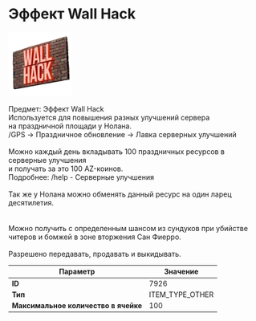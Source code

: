 # Эффект Wall Hack

![Item Image](../img/7926.webp?raw=true)

Предмет: Эффект Wall Hack<br>Используется для повышения разных улучшений сервера<br>на праздничной площади у Нолана.<br>/GPS -> Праздничное обновление -> Лавка серверных улучшений<br><br>Можно каждый день вкладывать 100 праздничных ресурсов в серверные улучшения<br>и получать за это 100 AZ-коинов.<br>Подробнее: /help - Серверные улучшения<br><br>Так же у Нолана можно обменять данный ресурс на один ларец десятилетия.<br><br><br>Можно получить с определенным шансом из сундуков при убийстве<br>читеров и бомжей в зоне вторжения Сан Фиерро.<br><br>Разрешено передавать, продавать и выкидывать.


| Параметр | Значение |
|----------|----------|
| **ID** | 7926 |
| **Тип** | ITEM_TYPE_OTHER |
| **Максимальное количество в ячейке** | 100 |

